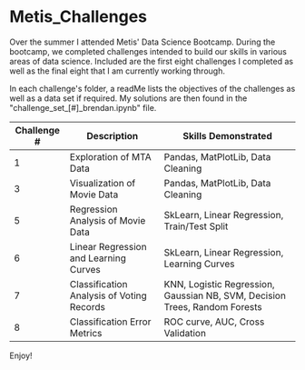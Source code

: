# Metis_Challenges

Over the summer I attended Metis' Data Science Bootcamp. 
During the bootcamp, we completed challenges intended to build our skills in various areas of data science. 
Included are the first eight challenges I completed as well as the final eight that I am currently working through.

In each challenge's folder, a readMe lists the objectives of the challenges as well as a data set if required. 
My solutions are then found in the "challenge_set_\[#\]_brendan.ipynb" file.

| Challenge # | Description                                | Skills Demonstrated                                                        |
| ----------- | ------------------------------------------ | -------------------------------------------------------------------------- |
| 1           | Exploration of MTA Data                    | Pandas, MatPlotLib, Data Cleaning                                          |
| 3           | Visualization of Movie Data                | Pandas, MatPlotLib, Data Cleaning                                          |
| 5           | Regression Analysis of Movie Data          | SkLearn, Linear Regression, Train/Test Split                               |
| 6           | Linear Regression and Learning Curves      | SkLearn, Linear Regression, Learning Curves                                |
| 7           | Classification Analysis of Voting Records  | KNN, Logistic Regression, Gaussian NB, SVM, Decision Trees, Random Forests |
| 8           | Classification Error Metrics               | ROC curve, AUC, Cross Validation                                           |


Enjoy!
